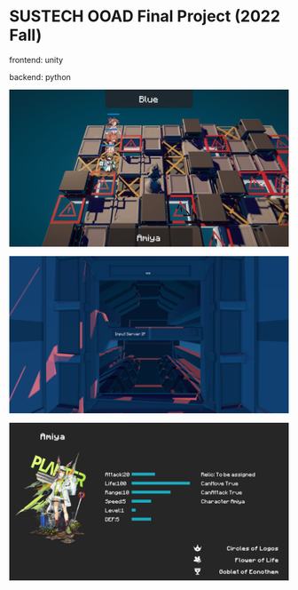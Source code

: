 # SUSTECH OOAD Final Project (2022 Fall)

frontend: unity

backend: python

<img src="imgs/2.png" style="zoom:60%;" />

![](imgs/1.png)

![](imgs/3.png)



